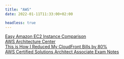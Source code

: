 ```yaml
---
title: "AWS"
date: 2022-01-11T11:33:00+02:00

headless: true
---
```


[Easy Amazon EC2 Instance Comparison](https://instances.vantage.sh/) \
[AWS Architecture Center](https://aws.amazon.com/architecture/) \
[This is How I Reduced My CloudFront Bills by 80%](https://faun.pub/this-is-how-i-reduced-my-cloudfront-bills-by-80-a7b0dfb24128) \
[AWS Certified Solutions Architect Associate Exam Notes](https://codingnconcepts.com/aws/aws-certified-solutions-architect-associate/)